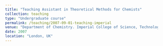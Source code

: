 ```yaml
---
title: "Teaching Assistant in Theoretical Methods for Chemists"
collection: teaching
type: "Undergraduate course"
permalink: /teaching/2007-09-01-teaching-imperial
venue: "Department of Chemistry. Imperial College of Science, Technology and Medicine"
date: 2007
location: "London, UK"
---
```



